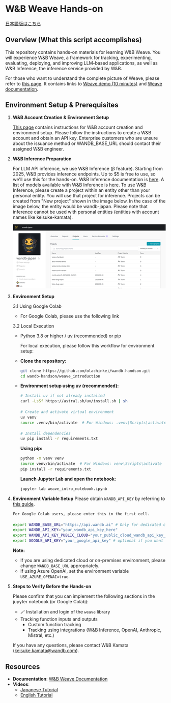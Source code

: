 # W&B Weave Hands-on

[日本語版はこちら](README_JP.md)

## Overview (What this script accomplishes)
This repository contains hands-on materials for learning W&B Weave. You will experience W&B Weave, a framework for tracking, experimenting, evaluating, deploying, and improving LLM-based applications, as well as W&B Inference, the inference service provided by W&B.

For those who want to understand the complete picture of Weave, please refer to [this page](https://wandbai.notion.site/How-to-start-W-B-Models-and-Weave-4ebc2500493a47ad8307da1748dced57?source=copy_link). It contains links to [Weave demo (10 minutes)](https://www.youtube.com/watch?v=tRGoT1QV8VA) and [Weave documentation](https://wandb.me/weave).


## Environment Setup & Prerequisites

1. **W&B Account Creation & Environment Setup**
   
   [This page](https://wandbai.notion.site/W-B-Models-Weave-22dad8882177429ba1e9f0f05e7ceac3?source=copy_link) contains instructions for W&B account creation and environment setup. Please follow the instructions to create a W&B account and obtain an API key. Enterprise customers who are unsure about the issuance method or WANDB_BASE_URL should contact their assigned W&B engineer.

2. **W&B Inference Preparation**

   For LLM API inference, we use W&B Inference (β feature). Starting from 2025, W&B provides inference endpoints. Up to $5 is free to use, so we'll use this for the hands-on. W&B Inference documentation is [here](https://docs.wandb.ai/guides/inference/). A list of models available with W&B Inference is [here](https://wandb.ai/inference). To use W&B Inference, please create a project within an entity other than your personal entity. You will use that project for inference. Projects can be created from "New project" shown in the image below. In the case of the image below, the entity would be wandb-japan. Please note that inference cannot be used with personal entities (entities with account names like keisuke-kamata).

   ![W&B Inference Project Creation Example](img/Screenshot1.png)

3. **Environment Setup**

   3.1 Using Google Colab
      - For Google Colab, please use the following link

   3.2 Local Execution
   - Python 3.8 or higher / [uv](https://github.com/astral-sh/uv) (recommended) or pip

      For local execution, please follow this workflow for environment setup:
   - **Clone the repository:**
      ```bash
      git clone https://github.com/olachinkei/wandb-handson.git
      cd wandb-handson/weave_introduction
      ```

   - **Environment setup using uv (recommended):**
      ```bash
      # Install uv if not already installed
      curl -LsSf https://astral.sh/uv/install.sh | sh

      # Create and activate virtual environment
      uv venv
      source .venv/bin/activate  # For Windows: .venv\Scripts\activate

      # Install dependencies
      uv pip install -r requirements.txt
      ```

      **Using pip:**
      ```bash
      python -m venv venv
      source venv/bin/activate  # For Windows: venv\Scripts\activate
      pip install -r requirements.txt
      ```
      
      **Launch Jupyter Lab and open the notebook:**
      ```bash
      jupyter lab weave_intro_notebook.ipynb
      ```

4. **Environment Variable Setup**
   Please obtain `WANDB_API_KEY` by referring to [this guide](https://docs.wandb.ai/support/find_api_key/).
   ```bash
   For Google Colab users, please enter this in the first cell.

   export WANDB_BASE_URL="https://api.wandb.ai" # Only for dedicated cloud or on-premises users
   export WANDB_API_KEY="your_wandb_api_key_here" 
   export WANDB_API_KEY_PUBLIC_CLOUD="your_public_cloud_wandb_api_key_here"  # Public cloud users use the same value as WANDB_API_KEY
   export GOOGLE_API_KEY="your_google_api_key" # optional if you want to try video
   ```
   **Note:** 
   - If you are using dedicated cloud or on-premises environment, please change `WANDB_BASE_URL` appropriately.
   - If using Azure OpenAI, set the environment variable `USE_AZURE_OPENAI=true`.

5. **Steps to Verify Before the Hands-on**

   Please confirm that you can implement the following sections in the jupyter notebook (or Google Colab):
   - 🪄 Installation and login of the `weave` library
   - Tracking function inputs and outputs
      - Custom function tracking
      - Tracking using integrations (W&B Inference, OpenAI, Anthropic, Mistral, etc.)

   If you have any questions, please contact W&B Kamata (keisuke.kamata@wandb.com).

## Resources

- **Documentation**: [W&B Weave Documentation](https://weave-docs.wandb.ai/)
- **Videos**:
  - [Japanese Tutorial](https://www.youtube.com/watch?v=Ua0Wx9fqhDo&t=295s)
  - [English Tutorial](https://www.youtube.com/watch?v=sJNjw6U2Tvg&t=522s)